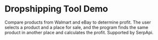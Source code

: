# Dropshipping Tool Demo
Compare products from Walmart and eBay to determine profit. The user selects a product and a place for sale, and the program finds the same product in another place and calculates the profit. Supported by SerpApi.
